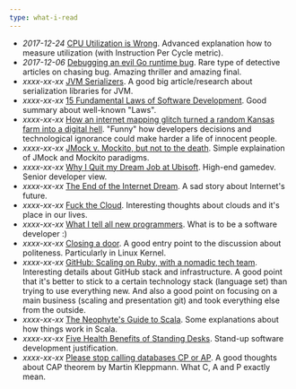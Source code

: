 ```yaml
---
type: what-i-read
---
```

* _2017-12-24_ [CPU Utilization is Wrong](http://www.brendangregg.com/blog/2017-05-09/cpu-utilization-is-wrong.html).
Advanced explanation how to measure utilization (with Instruction Per Cycle metric).
* _2017-12-06_ [Debugging an evil Go runtime bug](https://marcan.st/2017/12/debugging-an-evil-go-runtime-bug/).
Rare type of detective articles on chasing bug. Amazing thriller and amazing final.
* _xxxx-xx-xx_ [JVM Serializers](https://github.com/eishay/jvm-serializers).
A good big article/research about serialization libraries for JVM.
* _xxxx-xx-xx_ [15 Fundamental Laws of Software Development](http://www.exceptionnotfound.net/fundamental-laws-of-software-development/).
Good summary about well-known "Laws".
* _xxxx-xx-xx_ [How an internet mapping glitch turned a random Kansas farm into a digital hell](http://fusion.net/story/287592/internet-mapping-glitch-kansas-farm).
"Funny" how developers decisions and technological ignorance could make harder a life of innocent people.
* _xxxx-xx-xx_ [JMock v. Mockito, but not to the death](http://blog.thecodewhisperer.com/2010/10/05/jmock-v-mockito-but-not-to-the-death/).
Simple explaination of JMock and Mockito paradigms.
* _xxxx-xx-xx_ [Why I Quit my Dream Job at Ubisoft](http://gingearstudio.com/why-i-quit-my-dream-job-at-ubisoft).
High-end gamedev. Senior developer view.
* _xxxx-xx-xx_ [The End of the Internet Dream](https://medium.com/backchannel/the-end-of-the-internet-dream-ba060b17da61).
A sad story about Internet's future.
* _xxxx-xx-xx_ [Fuck the Cloud](http://ascii.textfiles.com/archives/1717).
Interesting thoughts about clouds and it's place in our lives.
* _xxxx-xx-xx_ [What I tell all new programmers](http://josephg.com/blog/what-i-tell-all-new-programmers/).
What is to be a software developer :)
* _xxxx-xx-xx_ [Closing a door](https://news.ycombinator.com/item?id=10331891).
A good entry point to the discussion about politeness. Particularly in Linux Kernel.
* _xxxx-xx-xx_ [GitHub: Scaling on Ruby, with a nomadic tech team](https://medium.com/s-c-a-l-e/github-scaling-on-ruby-with-a-nomadic-tech-team-4db562b96dcd).
Interesting details about GitHub stack and infrastructure. A good point that it's better to stick to a certain technology
stack (language set) than trying to use everything new. And also a good point on focusing on a main business (scaling and
presentation git) and took everything else from the outside.
* _xxxx-xx-xx_ [The Neophyte's Guide to Scala](http://danielwestheide.com/scala/neophytes.html).
Some explanations about how things work in Scala.
* _xxxx-xx-xx_ [Five Health Benefits of Standing Desks](http://www.smithsonianmag.com/science-nature/five-health-benefits-standing-desks-180950259/?no-ist).
Stand-up software development justification.
* _xxxx-xx-xx_ [Please stop calling databases CP or AP](http://martin.kleppmann.com/2015/05/11/please-stop-calling-databases-cp-or-ap.html).
A good thoughts about CAP theorem by Martin Kleppmann. What C, A and P exactly mean.
